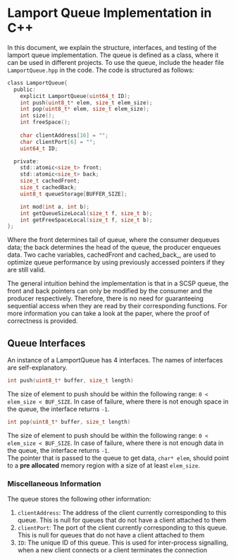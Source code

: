 # Lamport Queue Implementation in C++

In this document, we explain the structure, interfaces, and testing of the
lamport queue implementation. The queue is defined as a class, where it can be
used in different projects. To use the queue, include the header
file `LamportQueue.hpp` in the code.
The code is structured as follows:

``` C
class LamportQueue{
  public:
    explicit LamportQueue(uint64_t ID);
    int push(uint8_t* elem, size_t elem_size);
    int pop(uint8_t* elem, size_t elem_size);
    int size();
    int freeSpace();
    
    char clientAddress[16] = "";
    char clientPort[6] = "";
    uint64_t ID;

  private:
    std::atomic<size_t> front;
    std::atomic<size_t> back;
    size_t cachedFront;
    size_t cachedBack;
    uint8_t queueStorage[BUFFER_SIZE];

    int mod(int a, int b);
    int getQueueSizeLocal(size_t f, size_t b);
    int getFreeSpaceLocal(size_t f, size_t b);
};
```

Where the front determines tail of queue, where the consumer dequeues data;
the back determines the head of the queue, the producer enqueues data. Two
cache variables, cachedFront and cached_back_, are used to optimize queue
performance by using previously accessed pointers if they are still valid.

The general intuition behind the implementation is that in a SCSP queue, the
front and back pointers can only be modified by the consumer and the
producer respectively. Therefore, there is no need for guaranteeing
sequential access when they are read by their corresponding functions. For more
information you can take a look at the paper, where the proof of correctness is
provided.

## Queue Interfaces

An instance of a LamportQueue has 4 interfaces. The names of interfaces are
self-explanatory.

```C
int push(uint8_t* buffer, size_t length)
```

The size of element to push should be within the following range: `0 <
elem_size < BUF_SIZE`.
In case of failure, where there is not enough space in the queue, the interface
returns `-1`.

```C
int pop(uint8_t* buffer, size_t length)
```

The size of element to push should be within the following range: `0 <
elem_size < BUF_SIZE`.
In case of failure, where there is not enough data in the queue, the interface
returns `-1`.  
The pointer that is passed to the queue to get data, `char* elem`, should point
to a **pre allocated** memory region with a size of at least `elem_size`.

### Miscellaneous Information

The queue stores the following other information:

1. `clientAddress`: The address of the client currently corresponding to
   this queue. This is null for queues that do not have a client attached to
   them
2. `clientPort`: The port of the client currently corresponding to this
   queue. This is null for queues that do not have a client attached to them
3. `ID`: The unique ID of this queue. This is used for inter-process
   signalling, when a new client connects or a client terminates the connection
